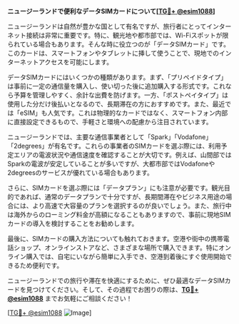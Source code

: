 **ニュージーランドで便利なデータSIMカードについて[[TG💪+ @esim1088](https://t.me/s/esim1088)]**

ニュージーランドは自然が豊かな国として有名ですが、旅行者にとってインターネット接続は非常に重要です。特に、観光地や都市部では、Wi-Fiスポットが限られている場合もあります。そんな時に役立つのが「データSIMカード」です。このカードは、スマートフォンやタブレットに挿して使うことで、現地でのインターネットアクセスを可能にします。

データSIMカードにはいくつかの種類があります。まず、「プリペイドタイプ」は事前に一定の通信量を購入し、使い切った後に追加購入する形式です。これなら予算を管理しやすく、余計な出費を防げます。一方、「ポストペイタイプ」は使用した分だけ後払いとなるので、長期滞在の方におすすめです。また、最近では「eSIM」も人気です。これは物理的なカードではなく、スマートフォン内部に直接設定できるもので、手軽さと環境への配慮から注目されています。

ニュージーランドでは、主要な通信事業者として「Spark」「Vodafone」「2degrees」が有名です。これらの事業者のSIMカードを選ぶ際には、利用予定エリアの電波状況や通信速度を確認することが大切です。例えば、山間部ではSparkの電波が安定していることが多いですが、大都市部ではVodafoneや2degreesのサービスが優れている場合もあります。

さらに、SIMカードを選ぶ際には「データプラン」にも注意が必要です。観光目的であれば、通常のデータプランで十分ですが、長期間滞在やビジネス用途の場合には、より高速で大容量のプランを選択するのが良いでしょう。また、旅行中は海外からのローミング料金が高額になることもありますので、事前に現地SIMカードの導入を検討することをお勧めします。

最後に、SIMカードの購入方法についても触れておきます。空港や街中の携帯電話ショップ、オンラインストアなど、さまざまな場所で購入できます。特にオンライン購入では、自宅にいながら簡単に入手でき、空港到着後にすぐ使用開始できるため便利です。

ニュージーランドでの旅行や滞在を快適にするために、ぜひ最適なデータSIMカードを見つけてください。そして、その過程でお困りの際は、**[TG💪+ @esim1088](https://t.me/s/esim1088)** までお気軽にご相談ください！

[[TG💪+ @esim1088](https://t.me/s/esim1088) ![Image](https://i.postimg.cc/Y0z9fWf4/image.png)]